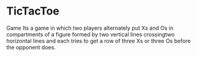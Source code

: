 # TicTacToe
Game
Its a game in which two players alternately put Xs and Os in compartments of a figure formed by two vertical lines crossingtwo horizontal lines and each tries to get a row of three Xs or three Os before the opponent does.
